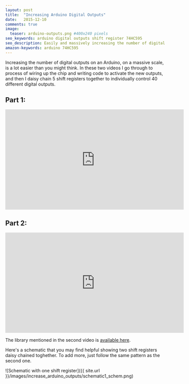 ```yaml
---
layout: post
title:  "Increasing Arduino Digital Outputs"
date:   2015-12-10
comments: true
image:
  teaser: arduino-outputs.png #400x240 pixels
seo_keywords: arduino digital outputs shift register 74HC595 
seo_description: Easily and massively increasing the number of digital outputs on your arduino.
amazon-keywords: arduino 74HC595
---
```


Increasing the number of digital outputs on an Arduino, on a massive scale, is a lot easier than you might think.  In these two videos I go through to process of wiring up the chip and writing code to activate the new outputs, and then I daisy chain 5 shift registers together to individually control 40 different digital outputs.

## Part 1:
<iframe width="560" height="315" src="https://www.youtube.com/embed/cAT07gy4DII" frameborder="0" allowfullscreen></iframe>

## Part 2:
<iframe width="560" height="315" src="https://www.youtube.com/embed/RjzmKYg66nM" frameborder="0" allowfullscreen></iframe>

The library mentioned in the second video is [available here][link_to_library].

Here's a schematic that you may find helpful showing two shift registers daisy chained toghether.  To add more, just follow the same pattern as the second one.

![Schematic with one shift register]({{ site.url }}/images/increase_arduino_outputs/schematic1_schem.png)

[link_to_library]: https://github.com/maketronica/MultiShiftRegister

